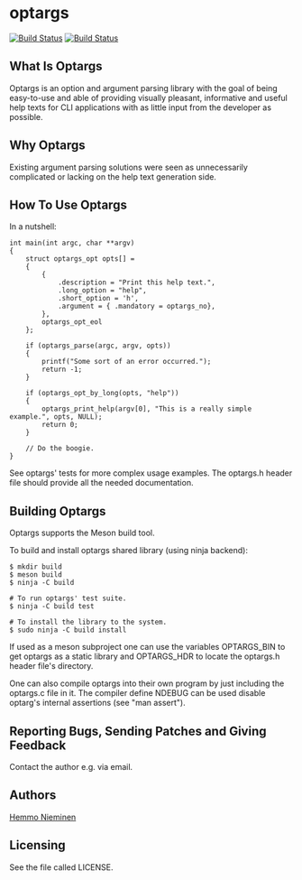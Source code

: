 optargs
=======
[![Build Status](https://travis-ci.org/trhd/optargs.svg?branch=master)](https://travis-ci.org/trhd/optargs)
[![Build Status](https://travis-ci.org/trhd/optargs.svg?branch=next)](https://travis-ci.org/trhd/optargs)

What Is Optargs
---------------

Optargs is an option and argument parsing library with the goal of being
easy-to-use and able of providing visually pleasant, informative and
useful help texts for CLI applications with as little input from the
developer as possible.


Why Optargs
-----------

Existing argument parsing solutions were seen as unnecessarily complicated
or lacking on the help text generation side.


How To Use Optargs
------------------

In a nutshell:

	int main(int argc, char **argv)
	{
		struct optargs_opt opts[] =
		{
			{
				.description = "Print this help text.",
				.long_option = "help",
				.short_option = 'h',
				.argument = { .mandatory = optargs_no},
			},
			optargs_opt_eol
		};

		if (optargs_parse(argc, argv, opts))
		{
			printf("Some sort of an error occurred.");
			return -1;
		}

		if (optargs_opt_by_long(opts, "help"))
		{
			optargs_print_help(argv[0], "This is a really simple example.", opts, NULL);
			return 0;
		}

		// Do the boogie.
	}

See optargs' tests for more complex usage examples. The optargs.h header
file should provide all the needed documentation.


Building Optargs
----------------

Optargs supports the Meson build tool.

To build and install optargs shared library (using ninja backend):

	$ mkdir build
	$ meson build
	$ ninja -C build

	# To run optargs' test suite.
	$ ninja -C build test

	# To install the library to the system.
	$ sudo ninja -C build install

If used as a meson subproject one can use the variables OPTARGS_BIN to get
optargs as a static library and OPTARGS_HDR to locate the optargs.h header
file's directory.

One can also compile optargs into their own program by just including the
optargs.c file in it. The compiler define NDEBUG can be used disable
optarg's internal assertions (see "man assert").


Reporting Bugs, Sending Patches and Giving Feedback
---------------------------------------------------

Contact the author e.g. via email.


Authors
-------

[Hemmo Nieminen](mailto:hemmo.nieminen@iki.fi)


Licensing
---------

See the file called LICENSE.
